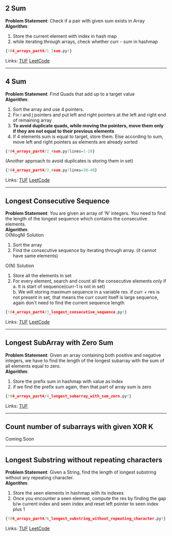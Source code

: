 ## 2 Sum
**Problem Statement**: Check if a pair with given sum exists in Array<br>
**Algorithm**:<br>
1. Store the current element with index in hash map<br>
2. while iterating through arrays, check whether curr - sum in hashmap<br>


```py
{!04_arrays_part4/1_2sum.py!}
```

Links: [TUF](https://takeuforward.org/data-structure/two-sum-check-if-a-pair-with-given-sum-exists-in-array/) [LeetCode](https://leetcode.com/problems/two-sum/)<br>

---

## 4 Sum
**Problem Statement**: Find Quads that add up to a target value<br>
**Algorithm**:<br>
1. Sort the array and use 4 pointers.<br>
2. Fix i and j pointers and put left and right pointers at the left and right end of remaining array<br>
3. **To avoid duplicate quads, while moving the pointers, move them only if they are not equal to their previous elements**<br>
4. If 4 elements sum is equal to target, store them. Else according to sum, move left and right pointers as elements are already sorted


```py
{!04_arrays_part4/2_4sum.py!lines=1-28}
```

(Another approach to avoid duplicates is storing them in set)
```py
{!04_arrays_part4/2_4sum.py!lines=30-48}
```

Links: [TUF](https://takeuforward.org/data-structure/4-sum-find-quads-that-add-up-to-a-target-value/) [LeetCode](https://leetcode.com/problems/4sum/)<br>


---

## Longest Consecutive Sequence
**Problem Statement**: You are given an array of ‘N’ integers. You need to find the length of the longest sequence which contains the consecutive elements.<br>
**Algorithm**:<br>
O(NlogN) Solution<br>
1. Sort the array<br>
2. Find the consecutive sequence by iterating through array. (it cannot have same elements)<br>

O(N) Solution<br>
1. Store all the elements in set<br>
2. For every element, search and count all the consecutive elements only if<br>
    a. It is start of sequence(curr-1 is not in set)<br>
    b. We will storing maximum sequence in a variable res. if curr + res is not present in set, that means the curr count itself is large sequence, again don't need to find the current sequence length


```py
{!04_arrays_part4/3_longest_consecutive_sequence.py!}
```

Links: [TUF](https://takeuforward.org/data-structure/longest-consecutive-sequence-in-an-array/) [LeetCode](https://leetcode.com/problems/longest-consecutive-sequence/)<br>

---

## Longest SubArray with Zero Sum
**Problem Statement**: Given an array containing both positive and negative integers, we have to find the length of the longest subarray with the sum of all elements equal to zero.<br>
**Algorithm**:<br>
1. Store the prefix sum in hashmap with value as index<br>
2. if we find the prefix sum again, then that part of array sum is zero<br>


```py
{!04_arrays_part4/4_longest_subarray_with_sum_zero.py!}
```

Links: [TUF](https://takeuforward.org/data-structure/length-of-the-longest-subarray-with-zero-sum/)<br>

---

## Count number of subarrays with given XOR K

Coming Soon


---

## Longest Substring without repeating characters 
**Problem Statement**: Given a String, find the length of longest substring without any repeating character.<br>
**Algorithm**:<br>
1. Store the seen elements in hashmap with its indexes<br>
2. Once you encounter a seen element, compute the res by finding the gap b/w current index and seen index and reset left pointer to seen index plus 1<br>


```py
{!04_arrays_part4/6_longest_substring_without_repeating_character.py!}
```

Links: [TUF](https://takeuforward.org/data-structure/length-of-the-longest-subarray-with-zero-sum/) [LeetCode](https://leetcode.com/problems/longest-substring-without-repeating-characters/)<br>

